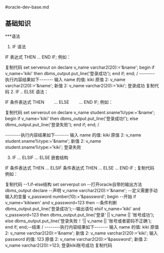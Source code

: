 #oracle-dev-base.md


## 基础知识 

***语法

<!-- if else  -->


1. IF 语法

IF 表达式 THEN
    ...
END IF;
例如：

复制代码
set serverout on
declare
   v_name varchar2(20):='&name';
begin
   if v_name='kiki' then
      dbms_output.put_line('登录成功');
   end if;
end;
/
--------执行内容结果如下-------
输入 name 的值:  kiki
原值    2:    v_name varchar2(20):='&name';
新值    2:    v_name varchar2(20):='kiki';
登录成功
复制代码
2. IF .. ELSE 语法：

IF  条件表达式  THEN
　　...
ELSE
　　...
END IF;
例如：

复制代码
set serverout on
declare
   v_name student.sname%type:='&name';
begin
  if v_name='kiki' then 
     dbms_output.put_line('登录成功!');
  else
     dbms_output.put_line('登录失败');
  end if;
end;
/

--------执行内容结果如下-------
输入 name 的值:  kiki
原值    2:    v_name student.sname%type:='&name';
新值    2:    v_name student.sname%type:='kiki';
登录失败

3. IF ... ELSIF ... ELSE 嵌套结构


IF 条件表达式  THEN
    ...
ELSIF 条件表达式 THEN
    ...
ELSE
    ...
END  IF ;
复制代码
例如：

复制代码
--1.if-else结构
set serverput on  --打开oracle自带的输出方法dbms_output
declare --声明
   v_name varchar2(20):='&name'; --定义需要手动输入的变量
   v_password number(10):='&password';
begin --开始
   if v_name='kikiwen' and v_password=123 then --条件判断
      dbms_output.put_line('登录成功');--输出语句
   elsif v_name='kiki' and v_password=123 then
      dbms_output.put_line('登录' || v_name || '账号成功');
   else
      dbms_output.put_line('登录失败！'|| v_name || '账号或者密码不正确');
   end if;
end;--结束
/
--------执行内容结果如下-------
输入 name 的值:  kiki
原值    2:    v_name varchar2(20):='&name';
新值    2:    v_name varchar2(20):='kiki';
输入 password 的值:  123
原值    2:    v_name varchar2(20):='&password';
新值    2:    v_name varchar2(20):=123;
登录kiki账号成功
复制代码